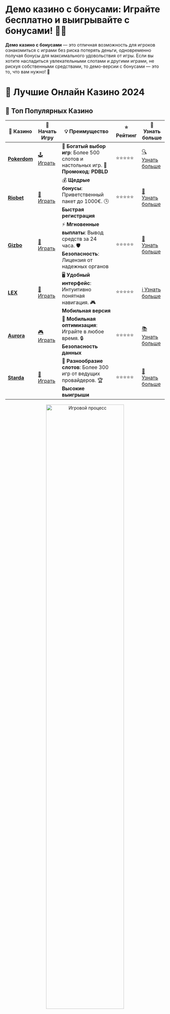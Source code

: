 # **Демо казино с бонусами**: Играйте бесплатно и выигрывайте с бонусами! 🎰💸

**Демо казино с бонусами** — это отличная возможность для игроков ознакомиться с играми без риска потерять деньги, одновременно получая бонусы для максимального удовольствия от игры. Если вы хотите насладиться увлекательными слотами и другими играми, не рискуя собственными средствами, то демо-версии с бонусами — это то, что вам нужно! 🎉

# 🎰 Лучшие Онлайн Казино 2024

## 🌟 Топ Популярных Казино

| 🎲 **Казино** | 🔗 **Начать Игру** | 💡 **Преимущество** | ⭐ **Рейтинг** | 🔗 **Узнать больше** |
|--------------|---------------------|---------------------|----------------|----------------------|
| [**Pokerdom**](https://brandplay.link/4k77v2yx) | [🕹️ Играть](https://brandplay.link/4k77v2yx) | 🎉 **Богатый выбор игр**: Более 500 слотов и настольных игр. 🎁 **Промокод**: **PDBLD** | ⭐⭐⭐⭐⭐ | [🔍 Узнать больше](https://brandplay.link/4k77v2yx) |
| [**Riobet**](https://brandplay.link/7xBLTPyj) | [🎰 Играть](https://brandplay.link/7xBLTPyj) | 💰 **Щедрые бонусы**: Приветственный пакет до 1000€. 🕒 **Быстрая регистрация** | ⭐⭐⭐⭐⭐ | [📖 Узнать больше](https://brandplay.link/7xBLTPyj) |
| [**Gizbo**](https://brandplay.link/bprXw4YV) | [🎲 Играть](https://brandplay.link/bprXw4YV) | ⚡ **Мгновенные выплаты**: Вывод средств за 24 часа. 🛡️ **Безопасность**: Лицензия от надежных органов | ⭐⭐⭐⭐⭐ | [📝 Узнать больше](https://brandplay.link/bprXw4YV) |
| [**LEX**](https://brandplay.link/zW4hdDFV) | [🤑 Играть](https://brandplay.link/zW4hdDFV) | 🖥️ **Удобный интерфейс**: Интуитивно понятная навигация. 🎮 **Мобильная версия** | ⭐⭐⭐⭐⭐ | [ℹ️ Узнать больше](https://brandplay.link/zW4hdDFV) |
| [**Aurora**](https://10trafic-stat2.com/click/668546556bcc6313411604bd/6766/13032/subaccount) | [🎮 Играть](https://10trafic-stat2.com/click/668546556bcc6313411604bd/6766/13032/subaccount) | 📱 **Мобильная оптимизация**: Играйте в любое время. 🔒 **Безопасность данных** | ⭐⭐⭐⭐⭐ | [📚 Узнать больше](https://10trafic-stat2.com/click/668546556bcc6313411604bd/6766/13032/subaccount) |
| [**Starda**](https://brandplay.link/fB7xwRFL) | [🎯 Играть](https://brandplay.link/fB7xwRFL) | 🎰 **Разнообразие слотов**: Более 300 игр от ведущих провайдеров. 🏆 **Высокие выигрыши** | ⭐⭐⭐⭐⭐ | [🔎 Узнать больше](https://brandplay.link/fB7xwRFL) |

<div align="center">
    <img src="https://i.pinimg.com/originals/87/9e/b9/879eb9354dd0699582408b68f2e253b2.gif" alt="Игровой процесс" width="70%">
</div>

## 💎 Лучшие Бонусы и Акции

| 🎲 **Казино** | 🔗 **Начать Игру** | 💡 **Преимущество** | ⭐ **Рейтинг** | 🔗 **Узнать больше** |
|--------------|---------------------|---------------------|----------------|----------------------|
| [**Kometa**](https://brandplay.link/8ZymQJV8) | [🎰 Играть](https://brandplay.link/8ZymQJV8) | 🎁 **Эксклюзивные бонусы**: Регулярные акции и промо. 🔄 **Программы лояльности** | ⭐⭐⭐⭐☆ | [🔍 Узнать больше](https://brandplay.link/8ZymQJV8) |
| [**R7**](https://brandplay.link/bMd3Yjsw) | [🕹️ Играть](https://brandplay.link/bMd3Yjsw) | 🕒 **Круглосуточная поддержка**: Всегда на связи. 💸 **Высокие лимиты** | ⭐⭐⭐⭐☆ | [📖 Узнать больше](https://brandplay.link/bMd3Yjsw) |
| [**7K**](https://brandplay.link/BvQyFShp) | [🎲 Играть](https://brandplay.link/BvQyFShp) | 🌟 **Эксклюзивные бонусы**: Только для VIP игроков. 🎉 **Сезонные акции** | ⭐⭐⭐⭐☆ | [📝 Узнать больше](https://brandplay.link/BvQyFShp) |
| [**Kent**](https://brandplay.link/Fv2WP3js) | [🤑 Играть](https://brandplay.link/Fv2WP3js) | 📈 **Высокий RTP**: Более 98%. 💼 **Профессиональная поддержка** | ⭐⭐⭐⭐☆ | [ℹ️ Узнать больше](https://brandplay.link/Fv2WP3js) |
| [**1Xslots**](https://brandplay.link/hSB1khtr) | [🎮 Играть](https://brandplay.link/hSB1khtr) | 🎉 **Множество акций**: Еженедельные бонусы и турниры. 🛡️ **Безопасность** | ⭐⭐⭐⭐☆ | [📚 Узнать больше](https://brandplay.link/hSB1khtr) |
| [**Gama**](https://brandplay.link/j6NMKsDz) | [🎯 Играть](https://brandplay.link/j6NMKsDz) | 🔍 **Интуитивный интерфейс**: Легкость использования. 🏅 **Престижные турниры** | ⭐⭐⭐⭐☆ | [🔎 Узнать больше](https://brandplay.link/j6NMKsDz) |

<div align="center">
    <img src="https://i.pinimg.com/originals/87/9e/b9/879eb9354dd0699582408b68f2e253b2.gif" alt="Игровой процесс" width="70%">
</div>

## 🚀 Быстрые Выигрыши и Поддержка

| 🎲 **Казино** | 🔗 **Начать Игру** | 💡 **Преимущество** | ⭐ **Рейтинг** | 🔗 **Узнать больше** |
|--------------|---------------------|---------------------|----------------|----------------------|
| [**Onion**](https://brandplay.link/zBGRVpQ9) | [🎰 Играть](https://brandplay.link/zBGRVpQ9) | 🤑 **Низкие ставки**: Идеально для начинающих. 🔄 **Быстрые выводы** | ⭐⭐⭐⭐☆ | [🔍 Узнать больше](https://brandplay.link/zBGRVpQ9) |
| [**Чемпион**](https://temon-gter.cfd/go/lRq?p80412p304504pcc44t17455) | [🕹️ Играть](https://temon-gter.cfd/go/lRq?p80412p304504pcc44t17455) | 🏅 **Лояльная программа**: Награды за активность. 🎁 **Ежемесячные бонусы** | ⭐⭐⭐⭐☆ | [📖 Узнать больше](https://temon-gter.cfd/go/lRq?p80412p304504pcc44t17455) |
| [**Vavada**](https://vavadapartner.pro/?promo=ea5c9275-6854-4505-94fc-95ab18221945-linkb2) | [🎲 Играть](https://vavadapartner.pro/?promo=ea5c9275-6854-4505-94fc-95ab18221945-linkb2) | 🚀 **Быстрая регистрация**: Начните играть мгновенно. 🔐 **Безопасные транзакции** | ⭐⭐⭐⭐☆ | [📝 Узнать больше](https://vavadapartner.pro/?promo=ea5c9275-6854-4505-94fc-95ab18221945-linkb2) |
| [**Friends**](https://gofriends.kim/linkb2) | [🤑 Играть](https://gofriends.kim/linkb2) | 🤝 **Социальные игры**: Играйте с друзьями. 🌐 **Мультиплатформенность** | ⭐⭐⭐⭐☆ | [ℹ️ Узнать больше](https://gofriends.kim/linkb2) |
| [**1WIN**](https://brandplay.link/smXVpBbG) | [🎮 Играть](https://brandplay.link/smXVpBbG) | 🏆 **Спортивные ставки**: Широкий выбор видов спорта. 💵 **Высокие коэффициенты** | ⭐⭐⭐⭐☆ | [📚 Узнать больше](https://brandplay.link/smXVpBbG) |
| [**Drip**](https://drp-ircp01.com/c07e6a3db) | [🎯 Играть](https://drp-ircp01.com/c07e6a3db) | 🌐 **Инновационные игры**: Новейшие игровые технологии. 🛡️ **Высокая безопасность** | ⭐⭐⭐⭐☆ | [🔎 Узнать больше](https://drp-ircp01.com/c07e6a3db) |
| [**JoyCasino**](https://rpc30.call2me.pro/?/ru/registration?apkpop=0&partner=p24970p3291217pc98f) | [🎰 Играть](https://rpc30.call2me.pro/?/ru/registration?apkpop=0&partner=p24970p3291217pc98f) | 🎁 **Приятные бонусы**: Ежедневные акции и подарки. 🕹️ **Разнообразие игр** | ⭐⭐⭐⭐☆ | [🔍 Узнать больше](https://rpc30.call2me.pro/?/ru/registration?apkpop=0&partner=p24970p3291217pc98f) |

---

✨ **Выбирайте лучшее казино для себя и наслаждайтесь игрой! Удачи!** ✨
![Демо казино с бонусами](https://example.com/demo-casino.jpg)

**Демо казино с бонусами** позволяет вам испытать самые популярные игры, такие как слоты, рулетка, покер и блэкджек, абсолютно бесплатно. Бонусы, которые предлагаются в демо-режиме, могут включать бесплатные вращения, бонусы на депозит и даже бездепозитные бонусы, которые делают игру еще более захватывающей!

### Преимущества игры в **демо казино с бонусами** 🏆

1. **Бесплатная игра**  
   Одним из главных преимуществ демо-режима является то, что вы можете играть абсолютно бесплатно. Вы не рискуете собственными деньгами, но при этом можете наслаждаться игровым процессом, тестировать стратегии и оценивать возможности разных игр.

2. **Получение бонусов**  
   Многие демо-казино предлагают игрокам бонусы, которые можно использовать даже в бесплатных играх. Это могут быть **бесплатные вращения** или **бонусы на депозит**, которые дадут вам дополнительные шансы на выигрыши.

3. **Тестирование новых игр**  
   Демо-режим — это отличная возможность протестировать новые игры, не рискуя деньгами. Вы можете ознакомиться с различными слотами, настольными играми и даже live-казино, прежде чем решите перейти к реальным ставкам.

4. **Обучение и развитие навыков**  
   Для новичков в мире азартных игр демо-казино — это отличное место для обучения. Вы можете познакомиться с правилами игры, научиться управлять ставками и выработать свою стратегию, не тратя реальные деньги.

### Как играть в **демо казино с бонусами**?

Играть в **демо казино с бонусами** очень просто! Следуйте этим простым шагам:

1. **Выберите казино**  
   Найдите платформу, которая предлагает демо-версии игр с бонусами. Обычно все лучшие онлайн-казино предлагают бесплатные версии популярных слотов и других игр.

2. **Зарегистрируйтесь или играйте как гость**  
   В некоторых казино для доступа к демо-играм не требуется регистрация. Однако в некоторых случаях вам нужно будет создать аккаунт, чтобы получить бонусы.

3. **Получите бонусы**  
   После регистрации или авторизации вы сможете получить бонусы, такие как бесплатные вращения или бонусы на депозит. Используйте их, чтобы увеличить свои шансы на выигрыш!

4. **Начните играть**  
   Выберите игру, которая вам интересна, и наслаждайтесь игровым процессом! Все выигрыши в демо-режиме — виртуальные, но они дают отличное представление о том, как работают игры в реальном казино.

### Бонусы, которые можно получить в **демо казино с бонусами** 🎁

1. **Бесплатные вращения (Free Spins)**  
   Один из самых популярных бонусов, который дают демо-казино — это бесплатные вращения. Это отличная возможность испытать удачу в слотах без вложений.

2. **Бонусы на депозит**  
   Некоторые казино предлагают бонусы на первый депозит, которые можно использовать даже в демо-режиме. Это позволяет увеличить ваш игровой баланс и повысить шанс на более высокие выигрыши.

3. **Бездепозитные бонусы**  
   Некоторые платформы предлагают **бездепозитные бонусы**, которые не требуют внесения реальных денег. Вы можете получить небольшой бонус для игры сразу после регистрации.

### Почему стоит выбрать **демо казино с бонусами**?

- **Безопасность**: Играйте без риска потерять реальные деньги, но с реальной возможностью получить бонусы.
- **Удобство**: Играйте в любое время и в любом месте, получая доступ к демо-играм и бонусам.
- **Знания и опыт**: Демо-казино помогают новичкам развивать свои навыки и стратегии перед игрой на реальные деньги.

### Где найти **демо казино с бонусами**?

Вы можете найти демо-казино с бонусами на популярных онлайн-платформах, которые предлагают бесплатные версии игр с разнообразными бонусными предложениями. Выбирайте те, которые подходят вам по условиям и бонусной программе, и начинайте играть прямо сейчас!

### Заключение

**Демо казино с бонусами** — это замечательная возможность для игроков всех уровней, чтобы наслаждаться азартными играми без риска потерять деньги. Пробуйте новые игры, получайте бонусы и развивайте свои навыки с комфортом! 🎰💸

Готовы испытать удачу в демо-казино? Удачи в игре! 🍀🎉
